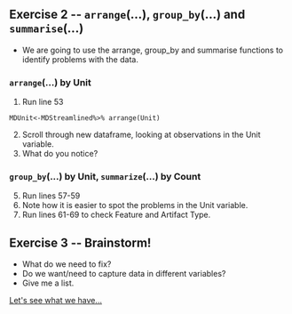 ## Exercise 2 -- `arrange`(...), `group_by`(...) and `summarise`(...)

* We are going to use the arrange, group_by and summarise functions to identify problems with the data.

### `arrange`(...) by Unit
1. Run line 53
```
MDUnit<-MDStreamlined%>% arrange(Unit)
```
2. Scroll through new dataframe, looking at observations in the Unit variable.
3. What do you notice?

### `group_by`(...) by Unit, `summarize`(...) by Count
5. Run lines 57-59
6. Note how it is easier to spot the problems in the Unit variable.
7. Run lines 61-69 to check Feature and Artifact Type.

## Exercise 3 -- Brainstorm! 

* What do we need to fix?
* Do we want/need to capture data in different variables?
* Give me a list.

[Let's see what we have...](https://github.com/DAACS-Research-Consortium/DAACS-Open-Academy/FSS2021/Workshop4/Part_IV.md)

